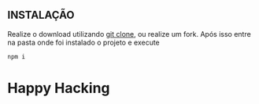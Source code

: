 ## INSTALAÇÃO

Realize o download utilizando [git clone](https://github.com/kseikyo/quiz-app.git), ou realize um fork.
Após isso entre na pasta onde foi instalado o projeto e execute

```bash
npm i
```

# Happy Hacking
